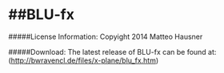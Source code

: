 ##BLU-fx
======

#####License Information:
Copyight 2014 Matteo Hausner

#####Download:
The latest release of BLU-fx can be found at: (http://bwravencl.de/files/x-plane/blu_fx.htm)
